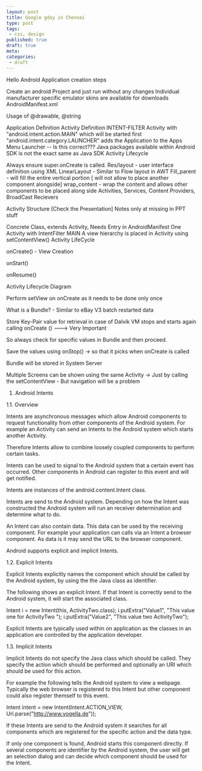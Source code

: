 ```yaml
---
layout: post
title: Google gday in Chennai
type: post
tags:
 - css, design
published: true
draft: true
meta:
categories:
 - draft
---
```

Hello Android Application creation steps

Create an android Project and just run without any changes 
Individual manufacturer specific emulator skins are available for downloads 
AndroidManifest.xml

Usage of @drawable, @string

Application Definition 
Activity Definition 
INTENT-FILTER 
Activity with "android.intent.action.MAIN" which will be started first 
"android.intent.category.LAUNCHER" adds the Application to the Apps Menu Launcher -- Is this correct??? 
Java packages available within Android SDK is not the exact same as Java SDK 
Activity Lifecycle

Always ensure super.onCreate is called. 
Res/layout - user interface definition using XML 
LinearLayout - Similar to Flow layout in AWT 
Fill_parent - will fill the entire vertical portion [ will not allow to place another component alongside] 
wrap_content - wrap the content and allows other components to be placed along side 
Activities, Services, Content Providers, BroadCast Recievers

Activity Structure [Check the Presentation] Notes only at missing in PPT stuff

Concrete Class, extends Activity, Needs Entry in AndroidManifest 
One Activity with IntentFilter MAIN 
A view hierarchy is placed in Activity using setContentView() 
Activity LifeCycle

onCreate() - View Creation

onStart() 

onResume()

Activity Lifecycle Diagram

Perform setView on onCreate as it needs to be done only once

What is a Bundle? - Similar to eBay V3 batch restarted data

Store Key-Pair value for retrieval in case of Dalvik VM stops and starts again calling onCreate () ---> Very Important

So always check for specific values in Bundle and then proceed.

Save the values using onStop() -> so that it picks when onCreate is called

Bundle will be stored in System Server

Multiple Screens can be shown using the same Activity -> Just by calling the setContentView - But navigation will be a problem 

1. Android Intents

1.1. Overview

Intents are asynchronous messages which allow Android components to request functionality from other components of the Android system. For example an Activity can send an Intents to the Android system which starts another Activity. 

Therefore Intents allow to combine loosely coupled components to perform certain tasks. 

Intents can be used to signal to the Android system that a certain event has occurred. Other components in Android can register to this event and will get notified. 

Intents are instances of the android.content.Intent class. 

Intents are send to the Android system. Depending on how the Intent was constructed the Android system will run an receiver determination and determine what to do. 

An Intent can also contain data. This data can be used by the receiving component. For example your application can calls via an Intent a browser component. As data is it may send the URL to the browser component. 

Android supports explicit and implicit Intents. 

1.2. Explicit Intents

Explicit Intents explicitly names the component which should be called by the Android system, by using the the Java class as identifier. 

The following shows an explicit Intent. If that Intent is correctly send to the Android system, it will start the associated class. 

Intent i = new Intent(this, ActivityTwo.class); 
i.putExtra("Value1", "This value one for ActivityTwo "); 
i.putExtra("Value2", "This value two ActivityTwo");

Explicit Intents are typically used within on application as the classes in an application are controlled by the application developer. 

1.3. Implicit Intents

Implicit Intents do not specify the Java class which should be called. They specify the action which should be performed and optionally an URI which should be used for this action. 

For example the following tells the Android system to view a webpage. Typically the web browser is registered to this Intent but other component could also register themself to this event. 

Intent intent = new Intent(Intent.ACTION_VIEW, Uri.parse("http://www.vogella.de"));

If these Intents are send to the Android system it searches for all components which are registered for the specific action and the data type. 

If only one component is found, Android starts this component directly. If several components are identifier by the Android system, the user will get an selection dialog and can decide which component should be used for the Intent. 
